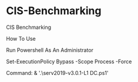 # CIS-Benchmarking
CIS Benchmarking


How To Use

Run Powershell As An Administrator

Set-ExecutionPolicy Bypass -Scope Process -Force

Command: & '.\serv2019-v3.0.1-L1 DC.ps1'
